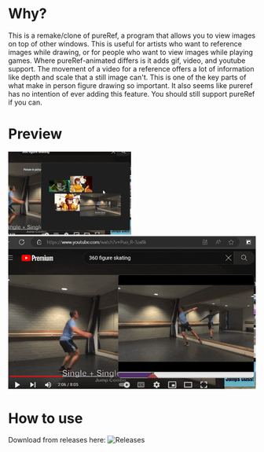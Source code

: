 # Why?
This is a remake/clone of pureRef, a program that allows you to view images on top of other windows. This is useful for artists who want to reference images while drawing, or for people who want to view images while playing games. Where pureRef-animated differs is it adds gif, video, and youtube support. The movement of a video for a reference offers a lot of information like depth and scale that a still image can't. This is one of the key parts of what make in person figure drawing so important. It also seems like pureref has no intention of ever adding this feature. You should still support pureRef if you can.  

# Preview
![First preview](github_page/1.gif)
![second preview](github_page/2.gif)

# How to use
Download from releases here: ![Releases]([pureref-gif-support/releases/tag/release](https://github.com/lettucegoblin/pureref-gif-support/releases/tag/release)https://github.com/lettucegoblin/pureref-gif-support/releases/tag/release)

